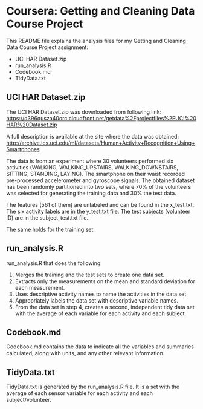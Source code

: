 # Coursera: Getting and Cleaning Data Course Project

This README file explains the analysis files for my Getting and Cleaning Data Course Project assignment:
- UCI HAR Dataset.zip
- run_analysis.R
- Codebook.md
- TidyData.txt

## UCI HAR Dataset.zip

The UCI HAR Dataset.zip was downloaded from following link:
https://d396qusza40orc.cloudfront.net/getdata%2Fprojectfiles%2FUCI%20HAR%20Dataset.zip

A full description is available at the site where the data was obtained:
http://archive.ics.uci.edu/ml/datasets/Human+Activity+Recognition+Using+Smartphones

The data is from an experiment where 30 volunteers performed six activities (WALKING, WALKING_UPSTAIRS, WALKING_DOWNSTAIRS, SITTING, STANDING, LAYING). The smartphone on their waist recorded pre-processed accelerometer and gyroscope signals. The obtained dataset has been randomly partitioned into two sets, where 70% of the volunteers was selected for generating the training data and 30% the test data. 

The features (561 of them) are unlabeled and can be found in the x_test.txt. The six activity labels are in the y_test.txt file. The test subjects (volunteer ID) are in the subject_test.txt file.

The same holds for the training set.

## run_analysis.R

run_analysis.R that does the following:

1. Merges the training and the test sets to create one data set.
2. Extracts only the measurements on the mean and standard deviation for each measurement.
3. Uses descriptive activity names to name the activities in the data set
4. Appropriately labels the data set with descriptive variable names.
5. From the data set in step 4, creates a second, independent tidy data set with the average of each variable for each activity and each subject.

## Codebook.md

Codebook.md contains the data to indicate all the variables and summaries calculated, along with units, and any other relevant information.

## TidyData.txt

TidyData.txt is generated by the run_analysis.R file. It is a set with the average of each sensor variable for each activity and each subject/volunteer.
